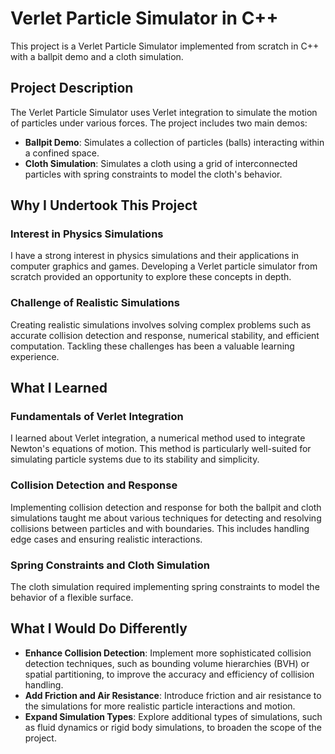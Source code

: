 # Verlet Particle Simulator in C++

This project is a Verlet Particle Simulator implemented from scratch in C++ with a ballpit demo and a cloth simulation.

## Project Description

The Verlet Particle Simulator uses Verlet integration to simulate the motion of particles under various forces. The project includes two main demos:

- **Ballpit Demo**: Simulates a collection of particles (balls) interacting within a confined space.
- **Cloth Simulation**: Simulates a cloth using a grid of interconnected particles with spring constraints to model the cloth's behavior.

## Why I Undertook This Project
### Interest in Physics Simulations

I have a strong interest in physics simulations and their applications in computer graphics and games. Developing a Verlet particle simulator from scratch provided an opportunity to explore these concepts in depth.
### Challenge of Realistic Simulations

Creating realistic simulations involves solving complex problems such as accurate collision detection and response, numerical stability, and efficient computation. Tackling these challenges has been a valuable learning experience.
## What I Learned
### Fundamentals of Verlet Integration

I learned about Verlet integration, a numerical method used to integrate Newton's equations of motion. This method is particularly well-suited for simulating particle systems due to its stability and simplicity.
### Collision Detection and Response

Implementing collision detection and response for both the ballpit and cloth simulations taught me about various techniques for detecting and resolving collisions between particles and with boundaries. This includes handling edge cases and ensuring realistic interactions.

### Spring Constraints and Cloth Simulation

The cloth simulation required implementing spring constraints to model the behavior of a flexible surface.

## What I Would Do Differently

- **Enhance Collision Detection**: Implement more sophisticated collision detection techniques, such as bounding volume hierarchies (BVH) or spatial partitioning, to improve the accuracy and efficiency of collision handling.
- **Add Friction and Air Resistance**: Introduce friction and air resistance to the simulations for more realistic particle interactions and motion.
- **Expand Simulation Types**: Explore additional types of simulations, such as fluid dynamics or rigid body simulations, to broaden the scope of the project.
